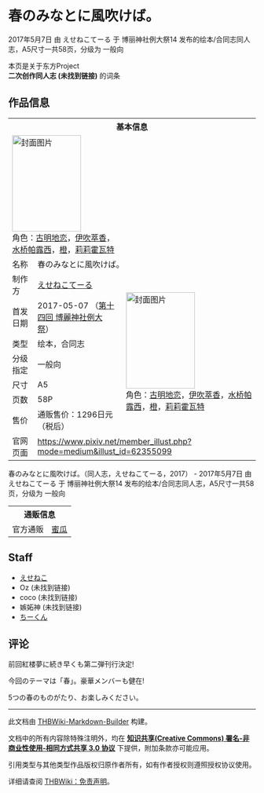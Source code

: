 # 春のみなとに風吹けば。

<!-- source html: G:\repos\THBWiki-Markdown-Builder\THBWikiMarkdown\Temp\main\d\d1\ns0%3A%E6%98%A5%E3%81%AE%E3%81%BF%E3%81%AA%E3%81%A8%E3%81%AB%E9%A2%A8%E5%90%B9%E3%81%91%E3%81%B0%E3%80%82.html -->

2017年5月7日 由 えせねこてーる 于 博丽神社例大祭14 发布的绘本/合同志同人志，A5尺寸一共58页，分级为 一般向

本页是关于东方Project  
 **二次创作同人志 (未找到链接)** 的词条

## 作品信息

<table><tbody><tr><th colspan="3">基本信息</th></tr><tr><td class="cover-artwork-mobile" colspan="2"><a href="./文件-春のみなとに風吹けば。封面.png.md" class="image" title="封面图片"><img alt="封面图片" src="https://upload.thwiki.cc/thumb/f/fc/%E6%98%A5%E3%81%AE%E3%81%BF%E3%81%AA%E3%81%A8%E3%81%AB%E9%A2%A8%E5%90%B9%E3%81%91%E3%81%B0%E3%80%82%E5%B0%81%E9%9D%A2.png/140px-%E6%98%A5%E3%81%AE%E3%81%BF%E3%81%AA%E3%81%A8%E3%81%AB%E9%A2%A8%E5%90%B9%E3%81%91%E3%81%B0%E3%80%82%E5%B0%81%E9%9D%A2.png" decoding="async" loading="lazy" width="140" height="196" srcset="https://upload.thwiki.cc/thumb/f/fc/%E6%98%A5%E3%81%AE%E3%81%BF%E3%81%AA%E3%81%A8%E3%81%AB%E9%A2%A8%E5%90%B9%E3%81%91%E3%81%B0%E3%80%82%E5%B0%81%E9%9D%A2.png/209px-%E6%98%A5%E3%81%AE%E3%81%BF%E3%81%AA%E3%81%A8%E3%81%AB%E9%A2%A8%E5%90%B9%E3%81%91%E3%81%B0%E3%80%82%E5%B0%81%E9%9D%A2.png 1.5x, https://upload.thwiki.cc/thumb/f/fc/%E6%98%A5%E3%81%AE%E3%81%BF%E3%81%AA%E3%81%A8%E3%81%AB%E9%A2%A8%E5%90%B9%E3%81%91%E3%81%B0%E3%80%82%E5%B0%81%E9%9D%A2.png/279px-%E6%98%A5%E3%81%AE%E3%81%BF%E3%81%AA%E3%81%A8%E3%81%AB%E9%A2%A8%E5%90%B9%E3%81%91%E3%81%B0%E3%80%82%E5%B0%81%E9%9D%A2.png 2x" data-file-width="1061" data-file-height="1488"></a><div class="cover-char">角色：<a href="./古明地恋.md" title="古明地恋">古明地恋</a>，<a href="./伊吹萃香.md" title="伊吹萃香">伊吹萃香</a>，<a href="./水桥帕露西.md" title="水桥帕露西">水桥帕露西</a>，<a href="./橙.md" title="橙">橙</a>，<a href="./莉莉霍瓦特.md" title="莉莉霍瓦特">莉莉霍瓦特</a></div></td>
</tr><tr><td class="label">名称</td><td colspan="2"> 春のみなとに風吹けば。 </td></tr><tr><td class="label">制作方</td><td><a href="./えせねこてーる.md" title="えせねこてーる">えせねこてーる</a></td><td class="cover-artwork" rowspan="7" style="min-width:196px;"><a href="./文件-春のみなとに風吹けば。封面.png.md" class="image" title="封面图片"><img alt="封面图片" src="https://upload.thwiki.cc/thumb/f/fc/%E6%98%A5%E3%81%AE%E3%81%BF%E3%81%AA%E3%81%A8%E3%81%AB%E9%A2%A8%E5%90%B9%E3%81%91%E3%81%B0%E3%80%82%E5%B0%81%E9%9D%A2.png/140px-%E6%98%A5%E3%81%AE%E3%81%BF%E3%81%AA%E3%81%A8%E3%81%AB%E9%A2%A8%E5%90%B9%E3%81%91%E3%81%B0%E3%80%82%E5%B0%81%E9%9D%A2.png" decoding="async" loading="lazy" width="140" height="196" srcset="https://upload.thwiki.cc/thumb/f/fc/%E6%98%A5%E3%81%AE%E3%81%BF%E3%81%AA%E3%81%A8%E3%81%AB%E9%A2%A8%E5%90%B9%E3%81%91%E3%81%B0%E3%80%82%E5%B0%81%E9%9D%A2.png/209px-%E6%98%A5%E3%81%AE%E3%81%BF%E3%81%AA%E3%81%A8%E3%81%AB%E9%A2%A8%E5%90%B9%E3%81%91%E3%81%B0%E3%80%82%E5%B0%81%E9%9D%A2.png 1.5x, https://upload.thwiki.cc/thumb/f/fc/%E6%98%A5%E3%81%AE%E3%81%BF%E3%81%AA%E3%81%A8%E3%81%AB%E9%A2%A8%E5%90%B9%E3%81%91%E3%81%B0%E3%80%82%E5%B0%81%E9%9D%A2.png/279px-%E6%98%A5%E3%81%AE%E3%81%BF%E3%81%AA%E3%81%A8%E3%81%AB%E9%A2%A8%E5%90%B9%E3%81%91%E3%81%B0%E3%80%82%E5%B0%81%E9%9D%A2.png 2x" data-file-width="1061" data-file-height="1488"></a><div class="cover-char">角色：<a href="./古明地恋.md" title="古明地恋">古明地恋</a>，<a href="./伊吹萃香.md" title="伊吹萃香">伊吹萃香</a>，<a href="./水桥帕露西.md" title="水桥帕露西">水桥帕露西</a>，<a href="./橙.md" title="橙">橙</a>，<a href="./莉莉霍瓦特.md" title="莉莉霍瓦特">莉莉霍瓦特</a></div></td>
</tr><tr><td class="label">首发日期</td><td>2017-05-07&#160;（<a href="/展会作品列表?e=%E5%8D%9A%E4%B8%BD%E7%A5%9E%E7%A4%BE%E4%BE%8B%E5%A4%A7%E7%A5%AD%2314">第十四回 博麗神社例大祭</a>）</td></tr><tr><td class="label">类型</td><td>绘本，合同志</td></tr><tr><td class="label">分级指定</td><td>一般向</td></tr><tr><td class="label">尺寸</td><td>A5</td></tr><tr><td class="label">页数</td><td>58P</td></tr><tr><td class="label">售价</td><td>通贩售价：1296日元（税后）</td></tr>
<tr><td class="label">官网页面</td><td colspan="2"><a rel="nofollow" class="external free" href="https://www.pixiv.net/member_illust.php?mode=medium&amp;illust_id=62355099">https://www.pixiv.net/member_illust.php?mode=medium&amp;illust_id=62355099</a></td></tr></tbody></table>

春のみなとに風吹けば。（同人志，えせねこてーる，2017） - 2017年5月7日 由 えせねこてーる 于 博丽神社例大祭14 发布的绘本/合同志同人志，A5尺寸一共58页，分级为 一般向

<table><tbody><tr><th colspan="3">通贩信息</th></tr><tr><td class="label">官方通贩</td><td colspan="2"><a rel="nofollow" class="external text" href="https://www.melonbooks.co.jp/detail/detail.php?product_id=217335">蜜瓜</a></td></tr></tbody></table>



## Staff
- [えせねこ](./えせねこ.md)
- Oz (未找到链接)
- coco (未找到链接)
- 嫉妬神 (未找到链接)
- [ちーくん](./ちーくん.md)


## 评论

  
前回紅楼夢に続き早くも第二弾刊行決定!  

今回のテーマは「春」。豪華メンバーも健在!  

  

5つの春のものがたり、お楽しみください。
  


  
  

  





---

此文档由 [THBWiki-Markdown-Builder](https://github.com/Delsin-Yu/THBWiki-Markdown-Builder) 构建。

文档中的所有内容除特殊注明外，均在 [**知识共享(Creative Commons) 署名-非商业性使用-相同方式共享 3.0 协议**](https://creativecommons.org/licenses/by-sa/3.0/deed.zh-hans) 下提供，附加条款亦可能应用。

引用类型与其他类型作品版权归原作者所有，如有作者授权则遵照授权协议使用。

详细请查阅 [THBWiki：免责声明](https://thbwiki.cc/THBWiki:%E5%85%8D%E8%B4%A3%E5%A3%B0%E6%98%8E)。

